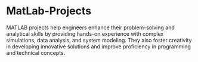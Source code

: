 # MatLab-Projects
MATLAB projects help engineers enhance their problem-solving and analytical skills by providing hands-on experience with complex simulations, data analysis, and system modeling. They also foster creativity in developing innovative solutions and improve proficiency in programming and technical concepts.
